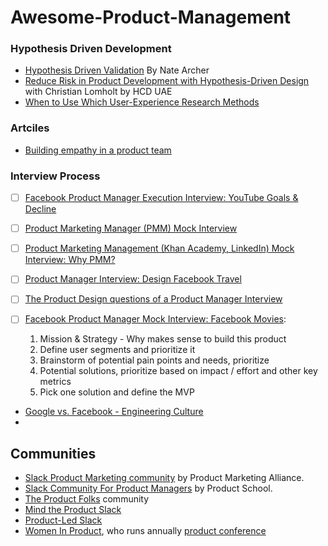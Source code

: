 # Awesome-Product-Management

### Hypothesis Driven Development

* [Hypothesis Driven Validation](https://www.mindtheproduct.com/hypothesis-driven-validation-by-nate-archer/) By Nate Archer
* [Reduce Risk in Product Development with Hypothesis-Driven Design](https://youtu.be/Ht_qkXD9xc8) with Christian Lomholt by HCD UAE
* [When to Use Which User-Experience Research Methods](https://www.nngroup.com/articles/which-ux-research-methods/)


### Artciles


* [Building empathy in a product team](https://www.intercom.com/blog/building-empathy-in-a-product-team/)

### Interview Process

* [ ] [Facebook Product Manager Execution Interview: YouTube Goals & Decline](https://www.youtube.com/watch?v=3Qx9cVRJ06I)
* [ ] [Product Marketing Manager (PMM) Mock Interview](https://youtu.be/pUtfNI8_L9M)
* [ ] [Product Marketing Management (Khan Academy, LinkedIn) Mock Interview: Why PMM?](https://www.youtube.com/watch?v=zfYHTeoyZHU)
* [ ] [Product Manager Interview: Design Facebook Travel](https://www.youtube.com/watch?v=WydD8QWz9AE)
* [ ] [The Product Design questions of a Product Manager Interview](https://www.youtube.com/watch?v=JPuPmywi8Ew)
* [ ] [Facebook Product Manager Mock Interview: Facebook Movies](https://youtu.be/se6Soyi2k0U): 

  1. Mission & Strategy - Why makes sense to build this product
  2. Define user segments and prioritize it
  3. Brainstorm of potential pain points and needs, prioritize 
  4. Potential solutions, prioritize based on impact / effort and other key metrics
  5. Pick one solution and define the MVP

* [Google vs. Facebook - Engineering Culture](https://www.youtube.com/watch?v=GjE7clki4a0)
* 


## Communities

* [Slack Product Marketing community](https://productmarketingalliance.com/join-slack/) by Product Marketing Alliance.
* [Slack Community For Product Managers](https://productschool.com/slack-community/) by Product School.
* [The Product Folks](https://www.theproductfolks.com/) community
* [Mind the Product Slack](https://www.mindtheproduct.com/product-management-slack-community/)
* [Product-Led Slack](https://productled.com/community)
* [Women In Product](https://twitter.com/womenpm), who runs annually [product conference](https://www.womenpm.org/conference)
